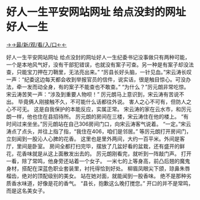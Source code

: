 # 好人一生平安网站网址 给点没封的网址好人一生


<a href="https://hyp.senfoop.com?https://github.com">→→最/新/观/看/入/口←←</a>


好人一生平安网站网址 给点没封的网址好人一生纪委书记没事做只有两种可能，一个是本地风气好，没有干部犯错误，也就没有案子可查。另一种是有案子却没法查，只能宝刀押在刀鞘里，无法亮出来。”
“厉县长好头脑，一针见血。”宋云涛长叹一声：“纪委这边每天都会收到举报官员的信件，说实话，很是触目惊心。可没办法，牵一发而动全身，有的案子不能查也不敢查。”
“为什么？”厉元朗非常吃惊。
宋云涛苦笑一声：“涉及到重要人物呗！”
厉元朗马上意识到，宋云涛有苦说不出。
毕竟俩人刚接触不久，不可能什么话都往外说。
害人之心不可有，但防人之心不可无。
这是自我保护的本能反应，实属正常。
宋云涛的家在云水市，和厉元朗一样，他也住在县招待所。
厉元朗的房间在三楼，宋云涛住在他的楼上。
“有时间过来坐坐。”厉元朗站在自己306房间门口，向宋云涛客气说着。
“一定。”宋云涛点了点头，并往上指了指，“我住在406，咱们是邻居。”
等厉元朗打开房间门，立刻闻到一股沁人心脾的花香。
这里也是里外两间，大约一百平米。外间是客厅，里间是卧室。
房间全都打扫完毕，摆放了几盆好看的盆栽，还有盛开的鲜花，花香味就是从这上面散发出去的。
厉元朗刚看完，就听到一阵敲门声。
打开一看，除了常鸣，他身旁还站着一个女子。
一米七的上等身高，前凸后翘的魔鬼身材，搭配在深蓝色职业套装里，衬托得恰到好处。
柳眉凤眼尖下颌，琼鼻朱唇榴齿，绝对的顶配级别的美女。
站在她对面，就能闻到一股香味。
绝不是那种劣质香水味道，好像是花的香气。
“县长，抱歉这么晚打搅您。”
开口的并不是常鸣，而是这名美女子。
